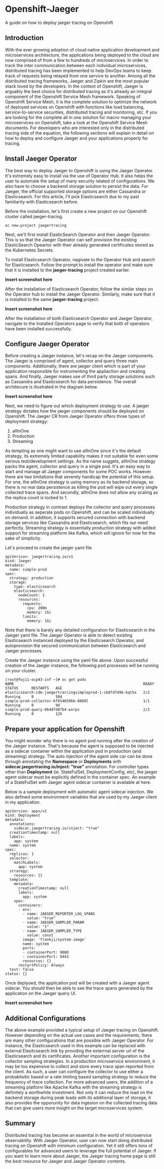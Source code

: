 # Openshift-Jaeger
A guide on how to deploy jaeger tracing on Openshift

## Introduction

With the ever growing adoption of cloud native application development and microservices architecture, the applications being deployed to the cloud are now comprised of from a few to hundreds of microservices. In order to track the inter communication between each individual microservices, distributed tracing has been implemented to help DevOps teams to keep track of requests being relayed from one service to another. Among all the distributed tracing frameworks, Jaeger and Zipkin are the most popular stack loved by the developers. In the context of Openshift, Jaeger is arguably the best choice for distributed tracing as it's already an integral component of the Openshift Service Mesh framework. Speaking of Openshift Service Mesh, it is the complete solution to optimize the network of deployed services on Openshift with functions like load balancing, service-to-service securities, distributed tracing and monitoring, etc. If you are looking for the complete all in one solution for macro-managing your microservices on Openshift, take a look at the Openshift Service Mesh documents. For developers who are interested only in the distributed tracing side of the equation, the following sections will explain in detail on how to deploy and configure Jaeger and your applications properly for tracing.

## Install Jaeger Operator

The best way to deploy Jaeger to Openshift is using the Jaeger Operator. It's extremely easy to install via the use of Operator Hub. It also helps the user to automate the setup of many security related of configurations. We also have to choose a backend storage solution to persist the data. For Jaeger, the official supported storage options are either Cassandra or Elasticsearch. For this article, I'll pick Elasticsearch due to my past familiarity with Elasticsearch before. 

Before the installation, let's first create a new project on our Openshift cluster called jaeger-tracing.
```
oc new-project jaegertracing
```

Next, we'll first install ElasticSearch Operator and then Jaeger Operator. This is so that the Jaeger Operator can self provision the existing ElasticSearch Opeartor with their already generated certificates stored as the Kubernetes Secrets.

To install Elasticsearch Operator, nagivate to the Operator Hub and search for Elasticsearch. Follow the prompt to install the operator and make sure that it is installed to the **jaeger-tracing** project created earlier. 

**Insert screenshot here**

After the installation of Elasticsearch Operator, follow the similar steps on the Operator hub to install the Jaeger Operator. Similarly, make sure that it is installed to the same **jaeger-tracing** project.

**Insert screenshot here**

After the installation of both Elasticsearch Operator and Jaeger Operator, navigate to the Installed Operators page to verify that both of operators have been installed successfully.

## Configure Jaeger Operator

Before creating a Jaeger instance, let's recap on the Jaeger components. The Jaeger is comprised of agent, collector and query three main components. Additionally, there are jaeger client which is part of your application responsible for instrumenting the appliaction and creating spans. And finally, Jaeger makes use of third party storage solutions such as Cassandra and Elasticsearch for data persistence. The overall architecure is illustrated in the diagram below.

**Insert screenshot here**

Next, we need to figure out which deployment strategy to use. A jaeger strategy dictates how the jaeger components should be deployed on Openshift. The Jaeger CR from Jaeger Operator offers three types of deployment strategy:
1. allInOne
2. Production
3. Streaming

As tempting as one might want to use allInOne since it's the default strategy, its extremely limited capability makes it not suitable for even some serious test/development settings. As the name suggets, allInOne strategy packs the agent, collector and query in a single pod. It's an easy way to start and manage all Jaeger components for some POC works. However there are two limitations that severely handicap the potential of this setup. For one, the allInOne strategy is using memory as its backend storage, so there is no real data persistence as killing the pod will wipe out every single collected trace spans. And secondly, allInOne does not allow any scaling as the replica count is locked to 1.

Production strategy in contrast deploys the collector and query processes individually as seperate pods on Openshift, and can be scaled individually on demand. In addition, it supports secured connection with backend storage services like Cassandra and Elasticsearch, which fits our need perfectly. Streaming strategy is essentially production strategy with added support for streaming platform like Kafka, which will ignore for now for the sake of simplicity.

Let's proceed to create the jaeger yaml file

```
apiVersion: jaegertracing.io/v1
kind: Jaeger
metadata:
  name: simple-prod
spec:
  strategy: production
  storage:
    type: elasticsearch
    elasticsearch:
      nodeCount: 1
      resources:
        requests:
          cpu: 200m
          memory: 1Gi
        limits:
          memory: 1Gi
```

Note that there is barely any detailed configuration for Elasticsearch in the Jaeger yaml file. The Jaeger Operator is able to detect existing Elasticsearch instanced deployed by the Elasticsearch Operator, and autoprovision the secured communication between Elasticsearch and Jaeger processes.

Create the Jaeger instance using the yaml file above. Upon successful creation of the Jaeger instance, the following pod processes will be running on your cluster.

```
[root@fwji1-ocp43-inf ~]# oc get pods
NAME                                                           READY   STATUS      RESTARTS   AGE
elasticsearch-cdm-jaegertrarcingsimpleprod-1-cb8fd749b-kqtkx   2/2     Running     0          50d
simple-prod-collector-6f654659bb-8868l                         1/1     Running     0          9d
simple-prod-query-864dfd87b4-wxrps                             2/2     Running     0          12h
```

## Prepare your application for Openshift

You might wonder why there is no agent pod running after the creation of the Jaeger instance. That's because the agent is supposed to be injected as a sidecar container within the application pod in production (and streaming) strategy. The auto injection of the agent side car can be done through annotating the **Namespace** or **Deployments** with **sidecar.jaegertracing.io/inject: "true"** annotation. For controller types other than **Deployment** (ie. StateFulSet, DeploymentConfig, etc), the jaeger agent sidecar must be explicitly defined in the container spec. An example of a StateFulSet with Jaeger agent sidecar container is available at here.

Below is a sample deployment with automatic agent sidecar injection. We also defined some environment variables that are used by my Jaeger client in my application.

```
apiVersion: apps/v1
kind: Deployment
metadata:
  annotations:
    sidecar.jaegertracing.io/inject: "true"
  creationTimestamp: null
  labels:
    app: system
  name: system
spec:
  replicas: 1
  selector:
    matchLabels:
      app: system
  strategy:
    resources: {}
  template:
    metadata:
      creationTimestamp: null
      labels:
        app: system
    spec:
      containers:
      - env:
        - name: JAEGER_REPORTER_LOG_SPANS
          value: "true"
        - name: JAEGER_SAMPLER_PARAM
          value: "1"
        - name: JAEGER_SAMPLER_TYPE
          value: const
        image: 'frankji/system-image'
        name: system
        ports:
        - containerPort: 9080
        - containerPort: 9443
        resources: {}
      restartPolicy: Always
  test: false
status: {}
```
Once deplyoed, the application pod will be created with a Jaeger agent sidecar. You should then be able to see the trace spans generated by the application on the Jaeger query UI.

**Insert screenshot here**

## Additional Configurations

The above example provided a typical setup of Jaeger tracing on Openshift. However depending on the actual use cases and the requirements, there are many other configurations that are possible with Jaeger Operator. For instance, the Elasticsearch used in this example can be replaced with external Elasitcsearch link by providing the exterrnal server url of the Elasticsearch and its certificates. Another important configuration is the collector sampling strategies. In a production microservice environment, it may be too expensive to collect and store every trace span reported from the client. As such, a user can configure the collector to use either a probablisitic based or a rate limiting based sampling strategy to reduce the frequency of trace collection. For more advanced users, the addition of a streaming platform like Apache Kafka with the streaming strategy is definitely a worthwhile investment. Not only it can reduce the load on the backend storage during peak loads with its additional layer of storage, it also provides the opporunity for data ingesion on the collected tracing data that can give users more insight on the target microservices system.

## Summary

Distributed tracing has become an essential in the world of microservice observability. With Jaeger Operator, user can now start doing distributed tracing on Openshift with minimum configuration. Yet it still offers tons of configurables for advanced users to leverage the full potential of Jaeger. If you want to learn more about Jaeger, the Jaeger tracing home page is still the best resource for Jaeger and Jaeger Operator contents. 
